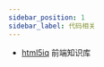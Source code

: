 ```yaml
---
sidebar_position: 1
sidebar_label: 代码相关
---
```


- [html5iq](https://www.html5iq.com/index.html) 前端知识库
